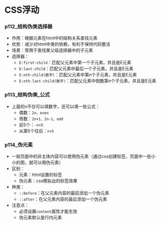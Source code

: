 # CSS浮动

### p112_结构伪类选择器
- 作用：根据元素在html中的结构关系查找元素
- 优势：减少对html中类的依赖，有利于保持代码整洁
- 场景：常用于查找某父级选择器中的子元素
- 选择器：
    - `E:first-child`：匹配父元素中第一个子元素，并且是E元素
    - `E:last-child`：匹配父元素中最后一个子元素，并且是E元素
    - `E:nth-child(数字)`：匹配父元素中第n个子元素，并且是E元素
    - `E:nth-last-child(数字)`：匹配父元素中倒数第n个子元素，并且是E元素

### p113_结构伪类_公式
- 上面的n不仅可以填数字，还可以填一些公式：
    - 偶数：`2n、even`
    - 奇数：`2n+1、2n-1、odd`
    - 前5个：`-n+5`
    - 从第5个往后：`n+5`

### p114_伪元素
- 一般页面中的非主体内容可以使用伪元素（通过css创建标签，页面中一些小小的图，就可以用伪元素）
- 区别：
    - 元素：html设置的标签
    - 伪元素：css模拟出的标签效果
- 种类：
    - `::before`：在父元素内容的最前添加一个伪元素
    - `::after`：在父元素内容的最后添加一个伪元素
- 注意点：
    - 必须设置`content`属性才能生效
    - 伪元素默认是行内元素